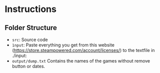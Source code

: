 # Instructions


## Folder Structure

- `src`: Source code
- `ìnput`: Paste everything you get from this website (https://store.steampowered.com/account/licenses/) to the textfile in ./input:
- `output/dump.txt` Contains the names of the games without remove button or dates.
